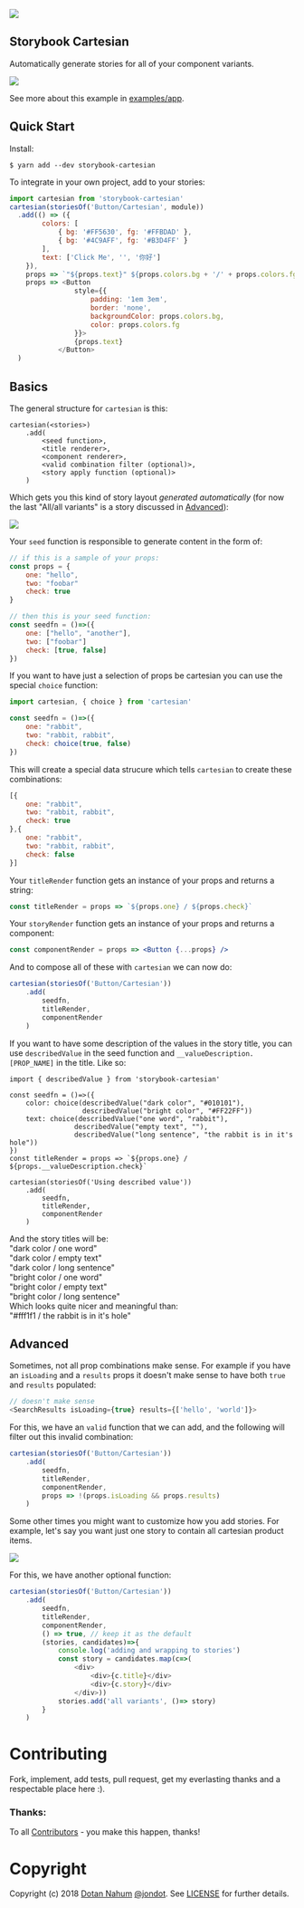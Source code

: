 ![](media/cover.png)

## Storybook Cartesian

Automatically generate stories for all of your component variants.

![](media/demo.gif)

See more about this example in [examples/app](examples/app).


## Quick Start

Install:

```
$ yarn add --dev storybook-cartesian
```


To integrate in your own project, add to your stories:

```javascript
import cartesian from 'storybook-cartesian'
cartesian(storiesOf('Button/Cartesian', module))
  .add(() => ({
        colors: [
            { bg: '#FF5630', fg: '#FFBDAD' }, 
            { bg: '#4C9AFF', fg: '#B3D4FF' }
        ],
        text: ['Click Me', '', '你好']
    }),
    props => `"${props.text}" ${props.colors.bg + '/' + props.colors.fg}`,
    props => <Button 
                style={{ 
                    padding: '1em 3em', 
                    border: 'none', 
                    backgroundColor: props.colors.bg, 
                    color: props.colors.fg 
                }}>
                {props.text}
            </Button>
  )
```

## Basics

The general structure for `cartesian` is this:

```javscript
cartesian(<stories>)
    .add(
        <seed function>,
        <title renderer>,
        <component renderer>,
        <valid combination filter (optional)>,
        <story apply function (optional)>
    )
```

Which gets you this kind of story layout _generated automatically_ (for now the last "All/all variants" is a story discussed in [Advanced](#advanced)):

![](media/stories.png)

Your `seed` function is responsible to generate content in the form of:

```javascript
// if this is a sample of your props:
const props = {
    one: "hello",
    two: "foobar"
    check: true
}

// then this is your seed function:
const seedfn = ()=>({
    one: ["hello", "another"],
    two: ["foobar"]
    check: [true, false]
})
```

If you want to have just a selection of props be cartesian you can use the special `choice` function:

```js
import cartesian, { choice } from 'cartesian'

const seedfn = ()=>({
    one: "rabbit",
    two: "rabbit, rabbit",
    check: choice(true, false)
})
```

This will create a special data strucure which tells `cartesian` to create these combinations:

```js
[{
    one: "rabbit",
    two: "rabbit, rabbit",
    check: true
},{
    one: "rabbit",
    two: "rabbit, rabbit",
    check: false
}]
```

Your `titleRender` function gets an instance of your props and returns a string:

```javascript
const titleRender = props => `${props.one} / ${props.check}`
```

Your `storyRender` function gets an instance of your props and returns a component:

```jsx
const componentRender = props => <Button {...props} />
```

And to compose all of these with `cartesian` we can now do:

```javascript
cartesian(storiesOf('Button/Cartesian'))
    .add(
        seedfn,
        titleRender,
        componentRender
    )
```

If you want to have some description of the values in the story title, you can use `describedValue` in the seed function and `__valueDescription.[PROP_NAME]` in the title.
Like so:
```
import { describedValue } from 'storybook-cartesian'

const seedfn = ()=>({
    color: choice(describedValue("dark color", "#010101"),
                  describedValue("bright color", "#FF22FF"))
    text: choice(describedValue("one word", "rabbit"),
                describedValue("empty text", ""),
                describedValue("long sentence", "the rabbit is in it's hole"))
})
const titleRender = props => `${props.one} / ${props.__valueDescription.check}`

cartesian(storiesOf('Using described value'))
    .add(
        seedfn,
        titleRender,
        componentRender
    )
```

And the story titles will be:  
"dark color / one word"  
"dark color / empty text"  
"dark color / long sentence"  
"bright color / one word"  
"bright color / empty text"  
"bright color / long sentence"  
Which looks quite nicer and meaningful than:  
"#fff1f1 / the rabbit is in it's hole"  

## Advanced

Sometimes, not all prop combinations make sense. For example if you have an `isLoading` and a `results` props it doesn't make
sense to have both `true` and `results` populated:

```javascript
// doesn't make sense
<SearchResults isLoading={true} results={['hello', 'world']}>
```

For this, we have an `valid` function that we can add, and the following will filter out this invalid combination:

```javascript
cartesian(storiesOf('Button/Cartesian'))
    .add(
        seedfn,
        titleRender,
        componentRender,
        props => !(props.isLoading && props.results)
    )
```

Some other times you might want to customize how you add stories. For example, let's say you want just one story to contain all cartesian product items. 


![](media/variants.png)


For this, we have another optional function:

```javascript
cartesian(storiesOf('Button/Cartesian'))
    .add(
        seedfn,
        titleRender,
        componentRender,
        () => true, // keep it as the default
        (stories, candidates)=>{
            console.log('adding and wrapping to stories')
            const story = candidates.map(c=>(
                <div>
                    <div>{c.title}</div>
                    <div>{c.story}</div>
                </div>))
            stories.add('all variants', ()=> story)
        }
    )
```

# Contributing

Fork, implement, add tests, pull request, get my everlasting thanks and a respectable place here :).

### Thanks:

To all [Contributors](https://github.com/jondot/storybook-cartesian/graphs/contributors) - you make this happen, thanks!

# Copyright

Copyright (c) 2018 [Dotan Nahum](http://gplus.to/dotan) [@jondot](http://twitter.com/jondot). See [LICENSE](LICENSE.txt) for further details.
